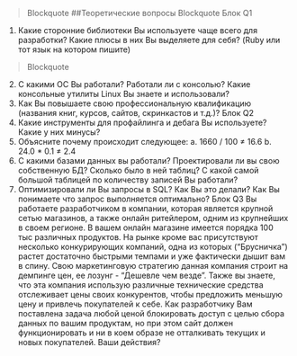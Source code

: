 > Blockquote 
##Теоретические вопросы 
> Blockquote 
Блок Q1 
1. Какие сторонние библиотеки Вы используете чаще всего для разработки? Какие плюсы в
них Вы выделяете для себя? (Ruby или тот язык на котором пишите)
> Blockquote 

2. C какими OС Вы работали? Работали ли с консолью? Какие консольные утилиты Linux
Вы знаете и использовали?
3. Как Вы повышаете свою профессиональную квалификацию (названия книг, курсов,
сайтов, скринкастов и т.д.)?
Блок Q2
1. Какие инструменты для профайлинга и дебага Вы используете? Какие у них минусы?
2. Объясните почему происходит следующее:
a. 1660 / 100 ≠ 16.6
b. 24.0 * 0.1 ≠ 2.4
3. С какими базами данных вы работали? Проектировали ли вы свою собственную БД?
Сколько было в ней таблиц? С какой самой большой таблицей по количеству записей
Вы работали?
4. Оптимизировали ли Вы запросы в SQL? Как Вы это делали? Как Вы понимаете что
запрос выполняется оптимально?
Блок Q3
Вы работаете разработчиком в компании, которая является крупной сетью магазинов, а
также онлайн ритейлером, одним из крупнейших в своем регионе. В вашем онлайн
магазине имеется порядка 100 тыс различных продуктов.
На рынке кроме вас присутствуют несколько конкурирующих компаний, одна из которых
(“Брусничка”) растет достаточно быстрыми темпами и уже фактически дышит вам в
спину. Свою маркетинговую стратегию данная компания строит на демпинге цен, ее
лозунг - “Дешевле чем везде”. Также вы знаете, что эта компания использую различные
технические средства отслеживает цены своих конкурентов, чтобы предложить меньшую
цену и привлечь покупателей к себе.
Как разработчику Вам поставлена задача любой ценой блокировать доступ с целью
сбора данных по вашим продуктам, но при этом сайт должен функционировать и ни в
коем образе не отталкивать текущих и новых покупателей.
Ваши действия?
